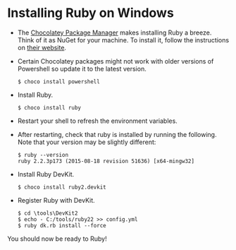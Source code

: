 # Installing Ruby on Windows

* The [Chocolatey Package Manager](http://chocolatey.org/) makes installing Ruby a breeze.  Think of it as NuGet for your machine.  To install it, follow the instructions on [their website](http://chocolatey.org/).

* Certain Chocolatey packages might not work with older versions of Powershell so update it to the latest version.

    ```
    $ choco install powershell
    ```

* Install Ruby.

    ```
    $ choco install ruby
    ```

* Restart your shell to refresh the environment variables.

* After restarting, check that ruby is installed by running the following. Note that your version may be slightly different:

    ```
    $ ruby --version
    ruby 2.2.3p173 (2015-08-18 revision 51636) [x64-mingw32]
    ```

* Install Ruby DevKit.

    ```
    $ choco install ruby2.devkit
    ```

* Register Ruby with DevKit.

    ```
    $ cd \tools\DevKit2
    $ echo - C:/tools/ruby22 >> config.yml
    $ ruby dk.rb install --force
    ```

You should now be ready to Ruby!
